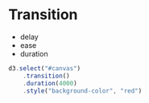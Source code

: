 # Transition

- delay
- ease
- duration

```js
d3.select("#canvas")
	.transition()
	.duration(4000)
	.style("background-color", "red")
```